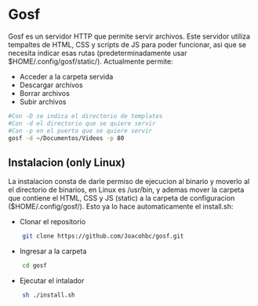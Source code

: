 # Gosf

Gosf es un servidor HTTP que permite servir archivos. Este servidor utiliza tempaltes de HTML, CSS y scripts de JS para poder funcionar, asi que se necesita indicar esas rutas (predeterminadamente usar $HOME/.config/gosf/static/). Actualmente permite:

- Acceder a la carpeta servida
- Descargar archivos
- Borrar archivos
- Subir archivos

```bash
#Con -D se indica el directorio de templates
#Con -d el directorio que se quiere servir
#Con -p en el puerto que se quiere servir
gosf -d ~/Documentos/Videos -p 80
```

## Instalacion (only Linux)

La instalacion consta de darle permiso de ejecucion al binario y moverlo al el directorio de binarios, en Linux es /usr/bin, y ademas mover la carpeta que contiene el HTML, CSS y JS (static) a la carpeta de configuracion ($HOME/.config/gosf/). Esto ya lo hace automaticamente el install.sh:

- Clonar el repositorio

```bash
    git clone https://github.com/Joacohbc/gosf.git
```

- Ingresar a la carpeta

```bash
    cd gosf
```

- Ejecutar el intalador

```bash
    sh ./install.sh
```